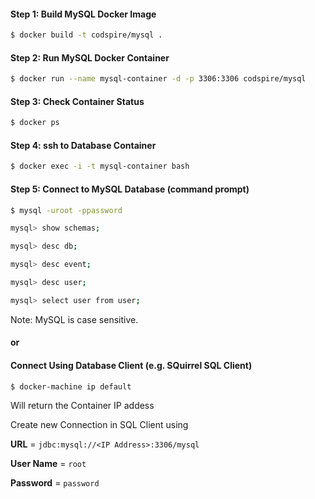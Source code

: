 #### Step 1: Build MySQL Docker Image
```sh
$ docker build -t codspire/mysql .
```

#### Step 2: Run MySQL Docker Container
```sh
$ docker run --name mysql-container -d -p 3306:3306 codspire/mysql
```

#### Step 3: Check Container Status
```sh
$ docker ps
```

#### Step 4: ssh to Database Container
```sh
$ docker exec -i -t mysql-container bash
```

#### Step 5: Connect to MySQL Database (command prompt)
```sh
$ mysql -uroot -ppassword

mysql> show schemas;

mysql> desc db;

mysql> desc event;

mysql> desc user;

mysql> select user from user;
```
Note: MySQL is case sensitive.

#### or
#### Connect Using Database Client (e.g. SQuirrel SQL Client)

`$ docker-machine ip default`

Will return the Container IP addess

Create new Connection in SQL Client using

**URL** = `jdbc:mysql://<IP Address>:3306/mysql`

**User Name** = `root`

**Password** = `password`

